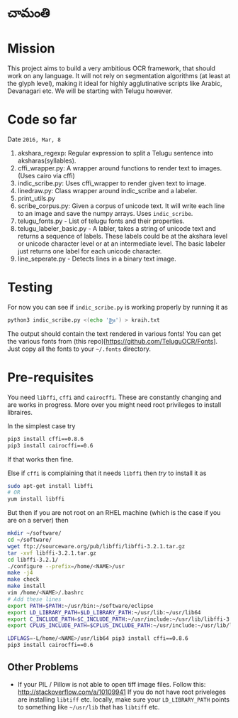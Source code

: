 # చామంతి

# Mission
This project aims to build a very ambitious OCR framework, that should work on any language. It 
will not rely on segmentation algorithms (at least at the glyph level), 
making it ideal for highly agglutinative scripts like Arabic, Devanagari etc. We will be starting
 with Telugu however. 

# Code so far
Date `2016, Mar, 8`

1. akshara_regexp:  Regular expression to split a Telugu sentence into aksharas(syllables).
2. cffi_wrapper.py: A wrapper around functions to render text to images. (Uses cairo via cffi)
3. indic_scribe.py: Uses cffi_wrapper to render given text to image.
4. linedraw.py: Class wrapper around indic_scribe and a labeler.
5. print_utils.py
6. scribe_corpus.py: Given a corpus of unicode text. It will write each line to an image and 
save the numpy arrays. Uses `indic_scribe`.
7. telugu_fonts.py - List of telugu fonts and their properties.
8. telugu_labeler_basic.py - A labler, takes a string of unicode text and returns a sequence of 
labels. These labels could be at the akshara level or unicode character level or at an intermediate 
level. The basic labeler just returns one label for each unicode character.
9. line_seperate.py - Detects lines in a binary text image.

# Testing
For now you can see if `indic_scribe.py` is working properly by running it as 
```sh
python3 indic_scribe.py <(echo 'క్రైః') > kraih.txt
```
The output should contain the text rendered in various fonts! You can get the various fonts from 
(this repo)[https://github.com/TeluguOCR/Fonts]. Just copy all the fonts to your `~/.fonts` 
directory.

# Pre-requisites
You need `libffi`, `cffi` and `cairocffi`. These are constantly changing and are works in 
progress. More over you might need root privileges to install libraires.

In the simplest case try
```sh
pip3 install cffi==0.8.6
pip3 install cairocffi==0.6
```
If that works then fine.

Else if `cffi` is complaining that it needs `libffi` then *try* to install it as  
```sh
sudo apt-get install libffi
# OR
yum install libffi
```

But then if you are not root on an RHEL machine (which is the case if you are on a server) then

```sh
mkdir ~/software/
cd ~/software/
wget ftp://sourceware.org/pub/libffi/libffi-3.2.1.tar.gz
tar -xvf libffi-3.2.1.tar.gz 
cd libffi-3.2.1/
./configure --prefix=/home/<NAME>/usr 
make -j4
make check
make install
vim /home/<NAME>/.bashrc 
# Add these lines
export PATH=$PATH:~/usr/bin:~/software/eclipse
export LD_LIBRARY_PATH=$LD_LIBRARY_PATH:~/usr/lib:~/usr/lib64
export C_INCLUDE_PATH=$C_INCLUDE_PATH:~/usr/include:~/usr/lib/libffi-3.2.1/include
export CPLUS_INCLUDE_PATH=$CPLUS_INCLUDE_PATH:~/usr/include:~/usr/lib/libffi-3.2.1/include

LDFLAGS=-L/home/<NAME>/usr/lib64 pip3 install cffi==0.8.6
pip3 install cairocffi==0.6
```

## Other Problems
* If your PIL / Pillow is not able to open tiff image files.
Follow this: http://stackoverflow.com/a/10109941
If you do not have root priveleges are installing `libtiff` etc. locally, 
make sure your `LD_LIBRARY_PATH` points to something like `~/usr/lib` that has `libtiff` etc.
